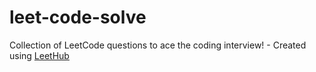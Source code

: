 # leet-code-solve
Collection of LeetCode questions to ace the coding interview! - Created using [LeetHub](https://github.com/QasimWani/LeetHub)
